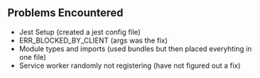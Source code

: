## Problems Encountered
- Jest Setup (created a jest config file)
- ERR_BLOCKED_BY_CLIENT (args was the fix)
- Module types and imports (used bundles but then placed everyhting in one file)
- Service worker randomly not registering (have not figured out a fix)